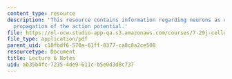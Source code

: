 ```yaml
---
content_type: resource
description: 'This resource contains information regarding neurons as conductors:
  propagation of the action potential.'
file: https://ol-ocw-studio-app-qa.s3.amazonaws.com/courses/7-29j-cellular-neurobiology-spring-2012/ab35b4fc72354de9611cb5e0d3d8c737_MIT7_29JS12_lecture6.pdf
file_type: application/pdf
parent_uid: c18fbdf6-570a-61ff-8377-ca8c8a2ce508
resourcetype: Document
title: Lecture 6 Notes
uid: ab35b4fc-7235-4de9-611c-b5e0d3d8c737
---
```

